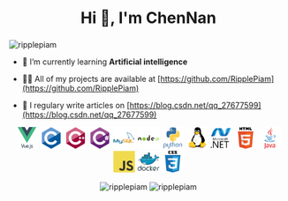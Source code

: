 <!--### Hi there 👋>

<!--
**RipplePiam/ripplepiam** is a ✨ _special_ ✨ repository because its `README.md` (this file) appears on your GitHub profile.

Here are some ideas to get you started:

- 🔭 I’m currently working on ...
- 🌱 I’m currently learning ...
- 👯 I’m looking to collaborate on ...
- 🤔 I’m looking for help with ...
- 💬 Ask me about ...
- 📫 How to reach me: ...
- 😄 Pronouns: ...
- ⚡ Fun fact: ...
-->

<h1 align="center">Hi 👋, I'm ChenNan</h1>
<h3 align="center"></h3>

<p align="left"> <img src="https://komarev.com/ghpvc/?username=ripplepiam" alt="ripplepiam" /> </p>

- 🌱 I’m currently learning **Artificial intelligence**

- 👨‍💻 All of my projects are available at [https://github.com/RipplePiam](https://github.com/RipplePiam)

- 📝 I regulary write articles on [https://blog.csdn.net/qq_27677599](https://blog.csdn.net/qq_27677599)

<!-- - 📫 How to reach me **@qq.com** -->
<p align="center">
  <img src="https://raw.githubusercontent.com/devicons/devicon/master/icons/vuejs/vuejs-original-wordmark.svg" alt="vuejs" width="40" height="40"/>
  <img src="https://raw.githubusercontent.com/devicons/devicon/master/icons/c/c-original.svg" alt="c" width="40" height="40"/>
  <img src="https://raw.githubusercontent.com/devicons/devicon/master/icons/cplusplus/cplusplus-original.svg" alt="cplusplus" width="40" height="40"/>
  <img src="https://raw.githubusercontent.com/devicons/devicon/master/icons/csharp/csharp-original.svg" alt="csharp" width="40" height="40"/>
  <img src="https://raw.githubusercontent.com/devicons/devicon/master/icons/mysql/mysql-original-wordmark.svg" alt="mysql" width="40" height="40"/>
  <img src="https://raw.githubusercontent.com/devicons/devicon/master/icons/nodejs/nodejs-original-wordmark.svg" alt="nodejs" width="40" height="40"/>
  <img src="https://raw.githubusercontent.com/devicons/devicon/master/icons/python/python-original-wordmark.svg" alt="python" width="40" height="40"/>
  <img src="https://raw.githubusercontent.com/devicons/devicon/master/icons/linux/linux-original.svg" alt="linux" width="40" height="40"/>
  <img src="https://raw.githubusercontent.com/devicons/devicon/master/icons/dot-net/dot-net-original-wordmark.svg" alt="dotnet" width="40" height="40"/>
  <img src="https://raw.githubusercontent.com/devicons/devicon/master/icons/html5/html5-original-wordmark.svg" alt="html5" width="40" height="40"/>
  <img src="https://raw.githubusercontent.com/devicons/devicon/master/icons/java/java-original-wordmark.svg" alt="java" width="40" height="40"/>
  <img src="https://raw.githubusercontent.com/devicons/devicon/master/icons/javascript/javascript-original.svg" alt="javascript" width="40" height="40"/>
  <img src="https://raw.githubusercontent.com/devicons/devicon/master/icons/docker/docker-original-wordmark.svg" alt="docker" width="40" height="40"/>
  <img src="https://raw.githubusercontent.com/devicons/devicon/master/icons/css3/css3-original-wordmark.svg" alt="mongodb" width="40" height="40"/>
</p>
<p align="center">
  <img src="https://github-readme-stats.vercel.app/api?username=ripplepiam&show_icons=true&include_all_commits=true&count_private=true" alt="ripplepiam" width="400"/>
  <img src="https://github-readme-stats.vercel.app/api/top-langs/?username=ripplepiam&layout=compact&langs_count=8" alt="ripplepiam" />
</p>
